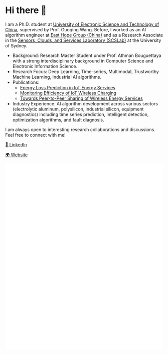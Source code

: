 # Hi there 👋
I am a Ph.D. student at [University of Electronic Science and Technology of China](https://en.uestc.edu.cn/), supervised by Prof. Guoqing Wang. Before, I worked as an AI algorithm engineer at [East Hope Group (China)](http://www.easthope.cn/) and as a Research Associate in the [Sensors, Clouds, and Services Laboratory (SCSLab)](http://scslab.net/) at the University of Sydney.

- Background: Research Master Student under Prof. Athman Bouguettaya with a strong interdisciplinary background in Computer Science and Electronic Information Science.
- Research Focus: Deep Learning, Time-series, Multimodal, Trustworthy Machine Learning, Industrial AI algorithms.
- Publications:
  - [Energy Loss Prediction in IoT Energy Services](https://ieeexplore.ieee.org/abstract/document/10248251)
  - [Monitoring Efficiency of IoT Wireless Charging](https://ieeexplore.ieee.org/abstract/document/10150276)
  - [Towards Peer-to-Peer Sharing of Wireless Energy Services](https://link.springer.com/chapter/10.1007/978-3-031-26507-5_38)
- Industry Experience: AI algorithm development across various sectors (electrolytic aluminum, polysilicon, industrial silicon, equipment diagnostics) including time series prediction, intelligent detection, optimization algorithms, and fault diagnosis.

I am always open to interesting research collaborations and discussions. Feel free to connect with me!

[💼 LinkedIn](https://www.linkedin.com/in/pengwei-yang/)

[🌍 Website](https://www.pengweiyang.com/)

![Languages](https://github.com/Pengwei-Yang/github-stats/blob/master/generated/languages.svg)
![Overview](https://github.com/Pengwei-Yang/github-stats/blob/master/generated/overview.svg)
